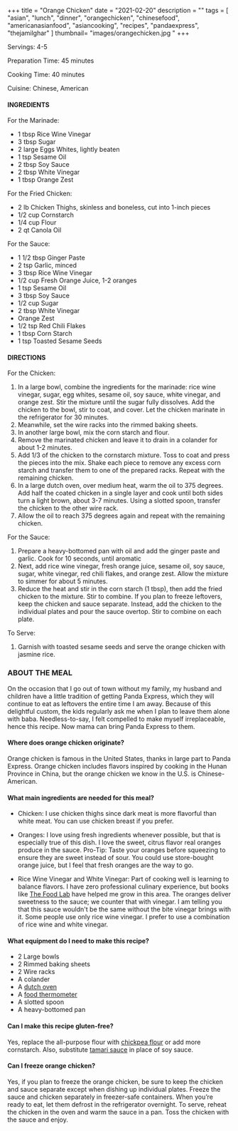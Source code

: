 +++
title = "Orange Chicken"
date = "2021-02-20"
description = ""
tags = [
    "asian",
    "lunch",
    "dinner",
    "orangechicken",
    "chinesefood",
    "americanasianfood", 
    "asiancooking",
    "recipes",
    "pandaexpress",
    "thejamilghar"
]
thumbnail= "images/orangechicken.jpg "
+++

Servings: 4-5 <!--more-->

Preparation Time: 45 minutes 

Cooking Time: 40 minutes

Cuisine: Chinese, American

#### INGREDIENTS 

For the Marinade:

* 1 tbsp Rice Wine Vinegar
* 3 tbsp Sugar
* 2 large Eggs Whites, lightly beaten
* 1 tsp Sesame Oil
* 2 tbsp Soy Sauce
* 2 tbsp White Vinegar
* 1 tbsp Orange Zest 

For the Fried Chicken:

* 2 lb Chicken Thighs, skinless and boneless, cut into 1-inch pieces
* 1/2 cup Cornstarch
* 1/4 cup Flour
* 2 qt Canola Oil

For the Sauce:

* 1 1/2 tbsp Ginger Paste
* 2 tsp Garlic, minced
* 3 tbsp Rice Wine Vinegar
* 1/2 cup Fresh Orange Juice, 1-2 oranges
* 1 tsp Sesame Oil
* 3 tbsp Soy Sauce
* 1/2 cup Sugar
* 2 tbsp White Vinegar
* Orange Zest 
* 1/2 tsp Red Chili Flakes
* 1 tbsp Corn Starch
* 1 tsp Toasted Sesame Seeds 

#### DIRECTIONS 

For the Chicken: 

1. In a large bowl, combine the ingredients for the marinade: rice wine vinegar, sugar, egg whites, sesame oil, soy sauce, white vinegar, and orange zest. Stir the mixture until the sugar fully dissolves. Add the chicken to the bowl, stir to coat, and cover. Let the chicken marinate in the refrigerator for 30 minutes.
2. Meanwhile, set the wire racks into the rimmed baking sheets.
3. In another large bowl, mix the corn starch and flour.
4. Remove the marinated chicken and leave it to drain in a colander for about 1-2 minutes.
5. Add 1/3 of the chicken to the cornstarch mixture. Toss to coat and press the pieces into the mix. Shake each piece to remove any excess corn starch and transfer them to one of the prepared racks. Repeat with the remaining chicken.
6. In a large dutch oven, over medium heat, warm the oil to 375 degrees. Add half the coated chicken in a single layer and cook until both sides turn a light brown, about 3-7 minutes. Using a slotted spoon, transfer the chicken to the other wire rack.
7. Allow the oil to reach 375 degrees again and repeat with the remaining chicken. 

For the Sauce: 

1. Prepare a heavy-bottomed pan with oil and add the ginger paste and garlic. Cook for 10 seconds, until aromatic
2. Next, add rice wine vinegar, fresh orange juice, sesame oil, soy sauce, sugar, white vinegar, red chili flakes, and orange zest. Allow the mixture to simmer for about 5 minutes. 
3. Reduce the heat and stir in the corn starch (1 tbsp), then add the fried chicken to the mixture. Stir to combine. If you plan to freeze leftovers, keep the chicken and sauce separate. Instead, add the chicken to the individual plates and pour the sauce overtop. Stir to combine on each plate. 

To Serve: 

1. Garnish with toasted sesame seeds and serve the orange chicken with jasmine rice. 

### ABOUT THE MEAL

On the occasion that I go out of town without my family, my husband and children have a little tradition of getting Panda Express, which they will continue to eat as leftovers the entire time I am away. Because of this delightful custom, the kids regularly ask me when I plan to leave them alone with baba. Needless-to-say, I felt compelled to make myself irreplaceable, hence this recipe. Now mama can bring Panda Express to them. 

#### Where does orange chicken originate?

Orange chicken is famous in the United States, thanks in large part to Panda Express. Orange chicken includes flavors inspired by cooking in the Hunan Province in China, but the orange chicken we know in the U.S. is Chinese-American.  

#### What main ingredients are needed for this meal?

* Chicken: I use chicken thighs since dark meat is more flavorful than white meat. You can use chicken breast if you prefer.

* Oranges: I love using fresh ingredients whenever possible, but that is especially true of this dish. I love the sweet, citrus flavor real oranges produce in the sauce.  Pro-Tip: Taste your oranges before squeezing to ensure they are sweet instead of sour. You could use store-bought orange juice, but I feel that fresh oranges are the way to go. 

* Rice Wine Vinegar and White Vinegar: Part of cooking well is learning to balance flavors. I have zero professional culinary experience, but books like [The Food Lab](https://amzn.to/3ezumr7) have helped me grow in this area. The oranges deliver sweetness to the sauce; we counter that with vinegar. I am telling you that this sauce wouldn't be the same without the bite vinegar brings with it. Some people use only rice wine vinegar. I prefer to use a combination of rice wine and white vinegar. 

#### What equipment do I need to make this recipe?

* 2 Large bowls
* 2 Rimmed baking sheets 
* 2 Wire racks 
* A colander
* A [dutch oven](https://amzn.to/3qK1Llq)
* A [food thermometer](https://amzn.to/38BMn44) 
* A slotted spoon 
* A heavy-bottomed pan 

#### Can I make this recipe gluten-free?

Yes, replace the all-purpose flour with [chickpea flour](https://amzn.to/30F0Vf2) or add more cornstarch. Also, substitute [tamari sauce](https://amzn.to/30F0uBo) in place of soy sauce.

#### Can I freeze orange chicken?

Yes, if you plan to freeze the orange chicken, be sure to keep the chicken and sauce separate except when dishing up individual plates. Freeze the sauce and chicken separately in freezer-safe containers. When you’re ready to eat, let them defrost in the refrigerator overnight. To serve, reheat the chicken in the oven and warm the sauce in a pan. Toss the chicken with the sauce and enjoy. 
